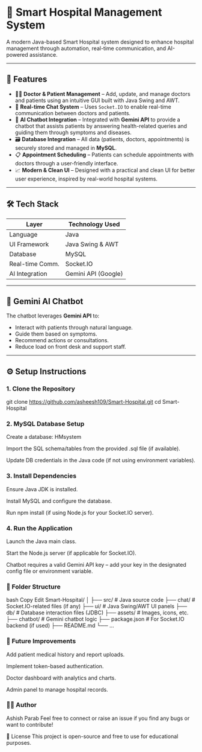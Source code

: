 # 🏥 Smart Hospital Management System

A modern Java-based Smart Hospital system designed to enhance hospital management through automation, real-time communication, and AI-powered assistance.

---

## 🚀 Features

- 🧑‍⚕️ **Doctor & Patient Management** – Add, update, and manage doctors and patients using an intuitive GUI built with Java Swing and AWT.
- 💬 **Real-time Chat System** – Uses `Socket.IO` to enable real-time communication between doctors and patients.
- 🤖 **AI Chatbot Integration** – Integrated with **Gemini API** to provide a chatbot that assists patients by answering health-related queries and guiding them through symptoms and diseases.
- 🗃️ **Database Integration** – All data (patients, doctors, appointments) is securely stored and managed in **MySQL**.
- 📋 **Appointment Scheduling** – Patients can schedule appointments with doctors through a user-friendly interface.
- 📈 **Modern & Clean UI** – Designed with a practical and clean UI for better user experience, inspired by real-world hospital systems.

---

## 🛠️ Tech Stack

| Layer              | Technology Used                |
|--------------------|-------------------------------|
| Language           | Java                           |
| UI Framework       | Java Swing & AWT               |
| Database           | MySQL                          |
| Real-time Comm.    | Socket.IO                      |
| AI Integration     | Gemini API (Google)            |

---

## 🧠 Gemini AI Chatbot

The chatbot leverages **Gemini API** to:
- Interact with patients through natural language.
- Guide them based on symptoms.
- Recommend actions or consultations.
- Reduce load on front desk and support staff.

---


## ⚙️ Setup Instructions

### 1. Clone the Repository


git clone https://github.com/asheesh109/Smart-Hospital.git
cd Smart-Hospital

### 2. MySQL Database Setup
Create a database: HMsystem

Import the SQL schema/tables from the provided .sql file (if available).

Update DB credentials in the Java code (if not using environment variables).

### 3. Install Dependencies
Ensure Java JDK is installed.

Install MySQL and configure the database.

Run npm install (if using Node.js for your Socket.IO server).

### 4. Run the Application
Launch the Java main class.

Start the Node.js server (if applicable for Socket.IO).

Chatbot requires a valid Gemini API key – add your key in the designated config file or environment variable.

### 📁 Folder Structure
bash
Copy
Edit
Smart-Hospital/
│
├── src/                      # Java source code
├── chat/                     # Socket.IO-related files (if any)
├── ui/                       # Java Swing/AWT UI panels
├── db/                       # Database interaction files (JDBC)
├── assets/                   # Images, icons, etc.
├── chatbot/                  # Gemini chatbot logic
├── package.json              # For Socket.IO backend (if used)
├── README.md
└── ...
### 📌 Future Improvements
Add patient medical history and report uploads.

Implement token-based authentication.

Doctor dashboard with analytics and charts.

Admin panel to manage hospital records.

### 🙋‍♂️ Author
Ashish Parab
Feel free to connect or raise an issue if you find any bugs or want to contribute!

📄 License
This project is open-source and free to use for educational purposes.


